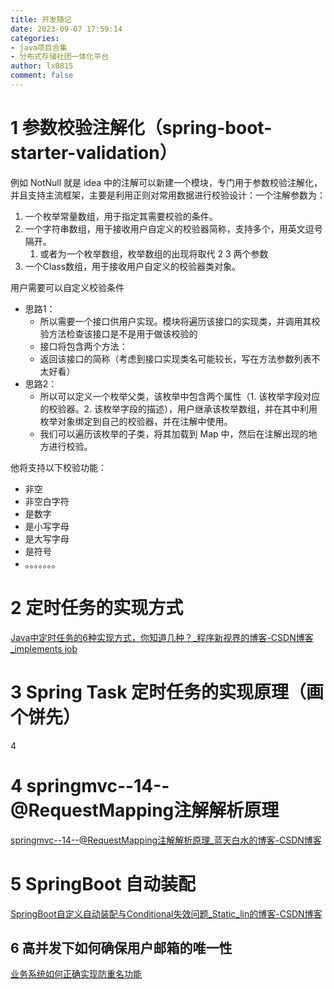 ```yaml
---
title: 开发随记
date: 2023-09-07 17:59:14
categories:
- java项目合集
- 分布式存储社团一体化平台
author: lx0815
comment: false
---
```



# 1 参数校验注解化（spring-boot-starter-validation）
例如 NotNull 就是 idea 中的注解可以新建一个模块，专门用于参数校验注解化，并且支持主流框架，主要是利用正则对常用数据进行校验设计：一个注解参数为：

1. 一个枚举常量数组，用于指定其需要校验的条件。
2. 一个字符串数组，用于接收用户自定义的校验器简称，支持多个，用英文逗号隔开。
   1. 或者为一个枚举数组，枚举数组的出现将取代 2 3 两个参数
3. 一个Class数组，用于接收用户自定义的校验器类对象。

用户需要可以自定义校验条件

- 思路1：
   - 所以需要一个接口供用户实现。模块将遍历该接口的实现类，并调用其校验方法检查该接口是不是用于做该校验的
   - 接口将包含两个方法：
   - 返回该接口的简称（考虑到接口实现类名可能较长，写在方法参数列表不太好看）
- 思路2：
   - 所以可以定义一个枚举父类，该枚举中包含两个属性（1. 该枚举字段对应的校验器。2. 该枚举字段的描述），用户继承该枚举数组，并在其中利用枚举对象绑定到自己的校验器，并在注解中使用。
   - 我们可以遍历该枚举的子类，将其加载到 Map 中，然后在注解出现的地方进行校验。

他将支持以下校验功能：

- 非空
- 非空白字符
- 是数字
- 是小写字母
- 是大写字母
- 是符号
- 。。。。。。。 

# 2 定时任务的实现方式
[Java中定时任务的6种实现方式，你知道几种？_程序新视界的博客-CSDN博客_implements job](https://blog.csdn.net/wo541075754/article/details/119405514)

# 3 Spring Task 定时任务的实现原理（画个饼先）
4 

# 4 springmvc--14--@RequestMapping注解解析原理
[springmvc--14--@RequestMapping注解解析原理_蓝天白水的博客-CSDN博客](https://blog.csdn.net/qq_33012981/article/details/115081609)

# 5 SpringBoot 自动装配
[SpringBoot自定义自动装配与Conditional失效问题_Static_lin的博客-CSDN博客](https://blog.csdn.net/qq_41737716/article/details/98028976)

## 6 高并发下如何确保用户邮箱的唯一性
[业务系统如何正确实现防重名功能](https://zhuanlan.zhihu.com/p/111824045)
